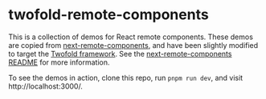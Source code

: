# twofold-remote-components

This is a collection of demos for React remote components.  These demos are copied from [next-remote-components](https://github.com/jonathanhefner/next-remote-components), and have been slightly modified to target the [Twofold framework](https://twofoldframework.com/).  See the [next-remote-components README](https://github.com/jonathanhefner/next-remote-components/blob/main/README.md) for more information.

To see the demos in action, clone this repo, run `pnpm run dev`, and visit http://localhost:3000/.
